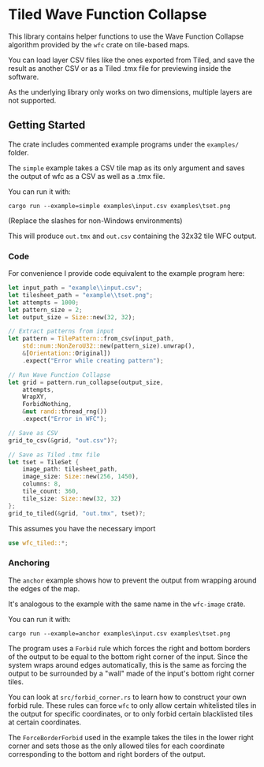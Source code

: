 # Tiled Wave Function Collapse

This library contains helper functions to use the Wave Function Collapse algorithm provided by the `wfc` crate on tile-based maps.

You can load layer CSV files like the ones exported from Tiled, and save the result as another CSV or as a Tiled .tmx file for previewing inside the software.

As the underlying library only works on two dimensions, multiple layers are not supported.

## Getting Started

The crate includes commented example programs under the `examples/` folder.

The `simple` example takes a CSV tile map as its only argument and saves the output of wfc as a CSV as well as a .tmx file.

You can run it with:
```
cargo run --example=simple examples\input.csv examples\tset.png
```
(Replace the slashes for non-Windows environments)

This will produce `out.tmx` and `out.csv` containing the 32x32 tile WFC output.

### Code
For convenience I provide code equivalent to the example program here: 
```Rust
let input_path = "example\\input.csv";
let tilesheet_path = "example\\tset.png";
let attempts = 1000;
let pattern_size = 2;
let output_size = Size::new(32, 32);

// Extract patterns from input
let pattern = TilePattern::from_csv(input_path, 
    std::num::NonZeroU32::new(pattern_size).unwrap(), 
    &[Orientation::Original])
    .expect("Error while creating pattern");

// Run Wave Function Collapse
let grid = pattern.run_collapse(output_size, 
    attempts, 
    WrapXY, 
    ForbidNothing, 
    &mut rand::thread_rng())
    .expect("Error in WFC");

// Save as CSV
grid_to_csv(&grid, "out.csv")?;

// Save as Tiled .tmx file
let tset = TileSet {
    image_path: tilesheet_path,
    image_size: Size::new(256, 1450),
    columns: 8,
    tile_count: 360,
    tile_size: Size::new(32, 32)
};
grid_to_tiled(&grid, "out.tmx", tset)?;
```
This assumes you have the necessary import 
```Rust
use wfc_tiled::*;
```

### Anchoring

The `anchor` example shows how to prevent the output from wrapping around the edges of the map.

It's analogous to the example with the same name in the `wfc-image` crate.

You can run it with:

```
cargo run --example=anchor examples\input.csv examples\tset.png
```

The program uses a `Forbid` rule which forces the right and bottom borders of the output to be equal to the bottom right corner of the input.
Since the system wraps around edges automatically, this is the same as forcing the output to be surrounded by a "wall" made of the input's bottom right corner tiles.

You can look at `src/forbid_corner.rs` to learn how to construct your own forbid rule. These rules can force `wfc` to only allow certain whitelisted tiles in the output for specific coordinates, or to only forbid certain blacklisted tiles at certain coordinates.

The `ForceBorderForbid` used in the example takes the tiles in the lower right corner and sets those as the only allowed tiles for each coordinate corresponding to the bottom and right borders of the output.